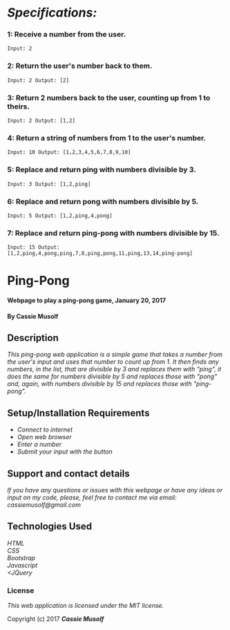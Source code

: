 # _Specifications:_

### 1: Receive a number from the user.
    Input: 2

### 2: Return the user's number back to them.
    Input: 2 Output: [2]

### 3: Return 2 numbers back to the user, counting up from 1 to theirs.
    Input: 2 Output: [1,2]

### 4: Return a string of numbers from 1 to the user's number.
    Input: 10 Output: [1,2,3,4,5,6,7,8,9,10]

### 5: Replace and return ping with numbers divisible by 3.
    Input: 3 Output: [1,2,ping]

### 6: Replace and return pong with numbers divisible by 5.
    Input: 5 Output: [1,2,ping,4,pong]

### 7: Replace and return ping-pong with numbers divisible by 15.
    Input: 15 Output: [1,2,ping,4,pong,ping,7,8,ping,pong,11,ping,13,14,ping-pong]

# Ping-Pong

#### Webpage to play a ping-pong game, January 20, 2017

#### By Cassie Musolf

## Description

_This ping-pong web application is a simple game that takes a number from the user's input and uses that number to count up from 1. It then finds any numbers, in the list, that are divisible by 3 and replaces them with "ping", it does the same for numbers divisible by 5 and replaces those with "pong" and, again, with numbers divisible by 15 and replaces those with "ping-pong"._

## Setup/Installation Requirements

* _Connect to internet_
* _Open web browser_
* _Enter a number_
* _Submit your input with the button_

## Support and contact details

_If you have any questions or issues with this webpage or have any ideas or input on my code, please, feel free to contact me via email: cassiemusolf@gmail.com_

## Technologies Used

_HTML</br>CSS</br>Bootstrap</br>Javascript</br><JQuery</br>_

### License

*This web application is licensed under the MIT license.*

Copyright (c) 2017 **_Cassie Musolf_**
